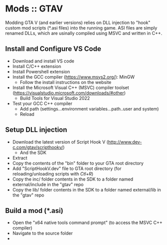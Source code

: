 # Mods :: GTAV

Modding GTA V (and earlier versions) relies on DLL injection to "hook" custom mod scripts (*.asi files) into the running game. ASI files are simply renamed DLLs, which are usinally compiled using MSVC and written in C++.

## Install and Configure VS Code

- Download and install VS code
- Install C/C++ extension
- Install Powershell extension
- Install the GCC compiler (https://www.msys2.org/): MinGW
  - Follow the install instructions on the website
- Install the Microsoft Visual C++ (MSVC) compiler toolset (https://visualstudio.microsoft.com/downloads/#other)
  - Build Tools for Visual Studio 2022
- Test your GCC C++ compiler
  - Add path (settings...environment variables...path..user and system)
  - Reload

## Setup DLL injection

- Download the latest version of Script Hook V (http://www.dev-c.com/gtav/scripthookv/)
  - And the SDK
- Extract
- Copy the contents of the "bin" folder to your GTA root directory
- Add "ScriptHookV.dev" file to GTA root directory (for reloading/unloading scripts with *Ctl+R*)
- Copy the inc/ folder contents in the SDK to a folder named external/include in the "gtav" repo
- Copy the lib/ folder contents in the SDK to a folder named external/lib in the "gtav" repo

## Build a mod (*.asi)
- Open the "x64 native tools command prompt" (to access the MSVC C++ compiler)
- Navigate to the source folder
- 